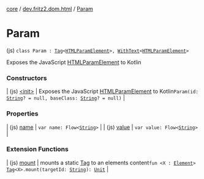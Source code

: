 [core](../../index.md) / [dev.fritz2.dom.html](../index.md) / [Param](./index.md)

# Param

(js) `class Param : `[`Tag`](../../dev.fritz2.dom/-tag/index.md)`<`[`HTMLParamElement`](https://kotlinlang.org/api/latest/jvm/stdlib/org.w3c.dom/-h-t-m-l-param-element/index.html)`>, `[`WithText`](../../dev.fritz2.dom/-with-text/index.md)`<`[`HTMLParamElement`](https://kotlinlang.org/api/latest/jvm/stdlib/org.w3c.dom/-h-t-m-l-param-element/index.html)`>`

Exposes the JavaScript [HTMLParamElement](https://developer.mozilla.org/en/docs/Web/API/HTMLParamElement) to Kotlin

### Constructors

| (js) [&lt;init&gt;](-init-.md) | Exposes the JavaScript [HTMLParamElement](https://developer.mozilla.org/en/docs/Web/API/HTMLParamElement) to Kotlin`Param(id: `[`String`](https://kotlinlang.org/api/latest/jvm/stdlib/kotlin/-string/index.html)`? = null, baseClass: `[`String`](https://kotlinlang.org/api/latest/jvm/stdlib/kotlin/-string/index.html)`? = null)` |

### Properties

| (js) [name](name.md) | `var name: Flow<`[`String`](https://kotlinlang.org/api/latest/jvm/stdlib/kotlin/-string/index.html)`>` |
| (js) [value](value.md) | `var value: Flow<`[`String`](https://kotlinlang.org/api/latest/jvm/stdlib/kotlin/-string/index.html)`>` |

### Extension Functions

| (js) [mount](../../dev.fritz2.dom/mount.md) | mounts a static [Tag](../../dev.fritz2.dom/-tag/index.md) to an elements content`fun <X : `[`Element`](https://kotlinlang.org/api/latest/jvm/stdlib/org.w3c.dom/-element/index.html)`> `[`Tag`](../../dev.fritz2.dom/-tag/index.md)`<X>.mount(targetId: `[`String`](https://kotlinlang.org/api/latest/jvm/stdlib/kotlin/-string/index.html)`): `[`Unit`](https://kotlinlang.org/api/latest/jvm/stdlib/kotlin/-unit/index.html) |

